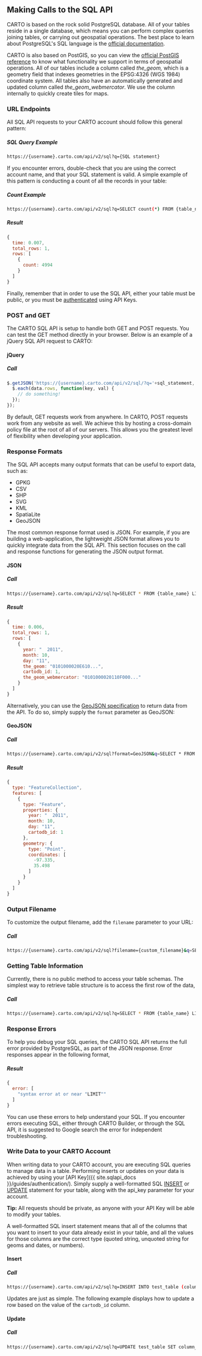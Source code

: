 ## Making Calls to the SQL API

CARTO is based on the rock solid PostgreSQL database. All of your tables reside in a single database, which means you can perform complex queries joining tables, or carrying out geospatial operations. The best place to learn about PostgreSQL's SQL language is the [official documentation](http://www.postgresql.org/docs/9.1/static/).

CARTO is also based on PostGIS, so you can view the [official PostGIS reference](http://postgis.refractions.net/docs/) to know what functionality we support in terms of geospatial operations. All of our tables include a column called *the_geom,* which is a geometry field that indexes geometries in the EPSG:4326 (WGS 1984) coordinate system. All tables also have an automatically generated and updated column called *the_geom_webmercator*. We use the column internally to quickly create tiles for maps.


### URL Endpoints

All SQL API requests to your CARTO account should follow this general pattern:

##### SQL Query Example

```bash
https://{username}.carto.com/api/v2/sql?q={SQL statement}
```

If you encounter errors, double-check that you are using the correct account name, and that your SQL statement is valid. A simple example of this pattern is conducting a count of all the records in your table:

##### Count Example

```bash
https://{username}.carto.com/api/v2/sql?q=SELECT count(*) FROM {table_name}
```

##### Result

```javascript
{
  time: 0.007,
  total_rows: 1,
  rows: [
    {
      count: 4994
    }
  ]
}
```

Finally, remember that in order to use the SQL API, either your table must be public, or you must be [authenticated](http://docs.carto.com/carto-engine/sql-api/authentication/#authentication) using API Keys.


### POST and GET

The CARTO SQL API is setup to handle both GET and POST requests. You can test the GET method directly in your browser. Below is an example of a jQuery SQL API request to CARTO:

#### jQuery

##### Call

```javascript
$.getJSON('https://{username}.carto.com/api/v2/sql/?q='+sql_statement, function(data) {
  $.each(data.rows, function(key, val) {
    // do something!
  });
});
```

By default, GET requests work from anywhere. In CARTO, POST requests work from any website as well. We achieve this by hosting a cross-domain policy file at the root of all of our servers. This allows you the greatest level of flexibility when developing your application.


### Response Formats

The SQL API accepts many output formats that can be useful to export data, such as: 

- GPKG
- CSV
- SHP
- SVG
- KML
- SpatiaLite
- GeoJSON

The most common response format used is JSON. For example, if you are building a web-application, the lightweight JSON format allows you to quickly integrate data from the SQL API. This section focuses on the call and response functions for generating the JSON output format.

#### JSON

##### Call

```bash
https://{username}.carto.com/api/v2/sql?q=SELECT * FROM {table_name} LIMIT 1
```

##### Result

```javascript
{
  time: 0.006,
  total_rows: 1,
  rows: [
    {
      year: "  2011",
      month: 10,
      day: "11",
      the_geom: "0101000020E610...",
      cartodb_id: 1,
      the_geom_webmercator: "0101000020110F000..."
    }
  ]
}
```

Alternatively, you can use the [GeoJSON specification](http://www.geojson.org/geojson-spec.html) to return data from the API. To do so, simply supply the `format` parameter as GeoJSON:

#### GeoJSON

##### Call

```bash
https://{username}.carto.com/api/v2/sql?format=GeoJSON&q=SELECT * FROM {table_name} LIMIT 1
```

##### Result

```javascript
{
  type: "FeatureCollection",
  features: [
    {
      type: "Feature",
      properties: {
        year: "  2011",
        month: 10,
        day: "11",
        cartodb_id: 1
      },
      geometry: {
        type: "Point",
        coordinates: [
          -97.335,
          35.498
        ]
      }
    }
  ]
}
```

### Output Filename

To customize the output filename, add the `filename` parameter to your URL:

##### Call

```bash
https://{username}.carto.com/api/v2/sql?filename={custom_filename}&q=SELECT * FROM {table_name} LIMIT 1
```


### Getting Table Information

Currently, there is no public method to access your table schemas. The simplest way to retrieve table structure is to access the first row of the data,

##### Call

```bash
https://{username}.carto.com/api/v2/sql?q=SELECT * FROM {table_name} LIMIT 1
```


### Response Errors

To help you debug your SQL queries, the CARTO SQL API returns the full error provided by PostgreSQL, as part of the JSON response. Error responses appear in the following format,

##### Result

```javascript
{
  error: [
    "syntax error at or near "LIMIT""
  ]
}
```

You can use these errors to help understand your SQL. If you encounter errors executing SQL, either through CARTO Builder, or through the SQL API, it is suggested to Google search the error for independent troubleshooting.

### Write Data to your CARTO Account

When writing data to your CARTO account, you are executing SQL queries to manage data in a table. Performing inserts or updates on your data is achieved by using your [API Key]({{ site.sqlapi_docs }}/guides/authentication/). Simply supply a well-formatted SQL [INSERT](http://www.postgresql.org/docs/9.1/static/sql-insert.html) or [UPDATE](http://www.postgresql.org/docs/9.1/static/sql-update.html) statement for your table, along with the api_key parameter for your account.

**Tip:** All requests should be private, as anyone with your API Key will be able to modify your tables. 

A well-formatted SQL insert statement means that all of the columns that you want to insert to your data already exist in your table, and all the values for those columns are the correct type (quoted string, unquoted string for geoms and dates, or numbers).

#### Insert

##### Call

```bash
https://{username}.carto.com/api/v2/sql?q=INSERT INTO test_table (column_name, column_name_2, the_geom) VALUES ('this is a string', 11, ST_SetSRID(ST_Point(-110, 43),4326))&api_key={api_key}
```

Updates are just as simple. The following example displays how to update a row based on the value of the `cartodb_id` column.

#### Update

##### Call

```bash
https://{username}.carto.com/api/v2/sql?q=UPDATE test_table SET column_name = 'my new string value' WHERE cartodb_id = 1 &api_key={api_key}
```
